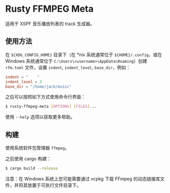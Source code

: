 # Rusty FFMPEG Meta

适用于 XSPF 音乐播放列表的 track 生成器。

## 使用方法

在 `${XDG_CONFIG_HOME}` 目录下（在 *nix 系统通常位于 `${HOME}/.config`，或在 Windows 系统通常位于 `C:\Users\<username>\AppData\Roaming`）创建 `rfm.toml` 文件，设置 `indent`, `indent_level`, `base_dir`，例如：

```toml
indent = "    "
indent_level = 3
base_dir = "/home/jack/music"
```

之后可以按照如下方式使用命令行界面：

```sh
$ rusty-ffmpeg-meta [OPTIONS] [FILES]...
```

使用 `--help` 选项以获取更多帮助。

## 构建

使用系统软件包管理器 `ffmpeg`。

之后使用 cargo 构建：

```sh
$ cargo build --release
```

注意：在 Windows 系统上您可能需要通过 vcpkg 下载 FFmpeg 的动态链接库文件，并将其放置于可执行文件目录下。
